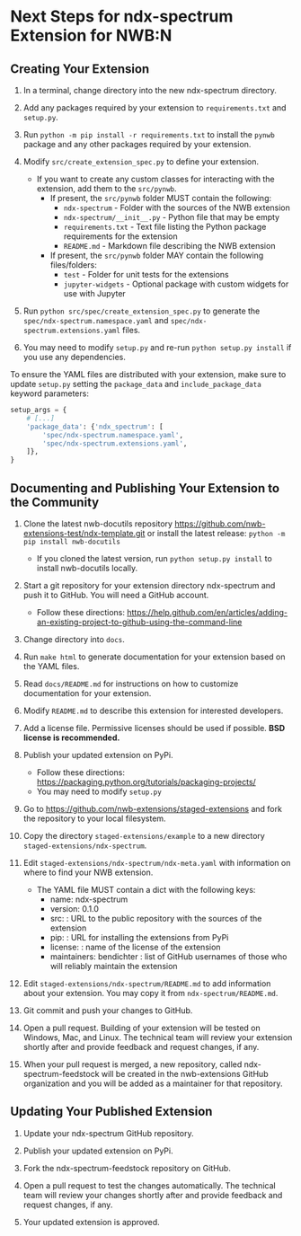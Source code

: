 # Next Steps for ndx-spectrum Extension for NWB:N

## Creating Your Extension

1. In a terminal, change directory into the new ndx-spectrum directory.

2. Add any packages required by your extension to `requirements.txt` and `setup.py`.

3. Run `python -m pip install -r requirements.txt` to install the `pynwb` package
and any other packages required by your extension.

4. Modify `src/create_extension_spec.py` to define your extension.

    - If you want to create any custom classes for interacting with the extension,
      add them to the `src/pynwb`.
      - If present, the `src/pynwb` folder MUST contain the following:
        - `ndx-spectrum` - Folder with the sources of the NWB extension
        - `ndx-spectrum/__init__.py` - Python file that may be empty
        - `requirements.txt` - Text file listing the Python package requirements for the extension
        - `README.md` - Markdown file describing the NWB extension
      - If present, the `src/pynwb` folder MAY contain the following files/folders:
        - `test` - Folder for unit tests for the extensions
        - `jupyter-widgets` - Optional package with custom widgets for use with Jupyter

5. Run `python src/spec/create_extension_spec.py` to generate the
`spec/ndx-spectrum.namespace.yaml` and
`spec/ndx-spectrum.extensions.yaml` files.

6. You may need to modify `setup.py` and re-run `python setup.py install` if you
use any dependencies.

To ensure the YAML files are distributed with your extension, make sure to
update `setup.py` setting the `package_data` and `include_package_data` keyword parameters:
```python
setup_args = {
    # [...]
    'package_data': {'ndx_spectrum': [
        'spec/ndx-spectrum.namespace.yaml',
        'spec/ndx-spectrum.extensions.yaml',
    ]},
}
```


## Documenting and Publishing Your Extension to the Community

1. Clone the latest nwb-docutils repository https://github.com/nwb-extensions-test/ndx-template.git
or install the latest release:
`python -m pip install nwb-docutils`
    - If you cloned the latest version, run `python setup.py install` to install nwb-docutils locally.

2. Start a git repository for your extension directory ndx-spectrum
 and push it to GitHub. You will need a GitHub account.
    - Follow these directions:
  https://help.github.com/en/articles/adding-an-existing-project-to-github-using-the-command-line

3. Change directory into `docs`.

4. Run `make html` to generate documentation for your extension based on the YAML files.

5. Read `docs/README.md` for instructions on how to customize documentation for
your extension.

6. Modify `README.md` to describe this extension for interested developers.

7. Add a license file. Permissive licenses should be used if possible.
**BSD license is recommended.**

8. Publish your updated extension on PyPi.
    - Follow these directions: https://packaging.python.org/tutorials/packaging-projects/
    - You may need to modify `setup.py`

9. Go to https://github.com/nwb-extensions/staged-extensions and fork the
repository to your local filesystem.

10. Copy the directory `staged-extensions/example` to a new directory
`staged-extensions/ndx-spectrum`.

11. Edit `staged-extensions/ndx-spectrum/ndx-meta.yaml`
with information on where to find your NWB extension.
    - The YAML file MUST contain a dict with the following keys:
      - name: ndx-spectrum
      - version: 0.1.0
      - src: <URL> : URL to the public repository with the sources of the extension
      - pip: <URL> : URL for installing the extensions from PyPi
      - license: <license> : name of the license of the extension
      - maintainers: bendichter : list of GitHub
      usernames of those who will reliably maintain the extension

12. Edit `staged-extensions/ndx-spectrum/README.md`
to add information about your extension. You may copy it from
`ndx-spectrum/README.md`.

13. Git commit and push your changes to GitHub.

14. Open a pull request. Building of your extension will be tested on Windows,
Mac, and Linux. The technical team will review your extension shortly after
and provide feedback and request changes, if any.

15. When your pull request is merged, a new repository, called
ndx-spectrum-feedstock will be created in the nwb-extensions
GitHub organization and you will be added as a maintainer for that repository.


## Updating Your Published Extension

1. Update your ndx-spectrum GitHub repository.

2. Publish your updated extension on PyPi.

3. Fork the ndx-spectrum-feedstock repository on GitHub.

4. Open a pull request to test the changes automatically. The technical team
will review your changes shortly after and provide feedback and request changes,
 if any.

5. Your updated extension is approved.
